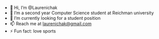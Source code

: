 - 👋 Hi, I’m @Laurenichak
- 👀 I’m a second year Computer Science student at Reichman university 
- 🌱 I’m currently looking for a student position
- 📫 Reach me at laurenichak@gmail.com
- ⚡ Fun fact: love sports

<!---
Laurenichak/Laurenichak is a ✨ special ✨ repository because its `README.md` (this file) appears on your GitHub profile.
You can click the Preview link to take a look at your changes.
--->
